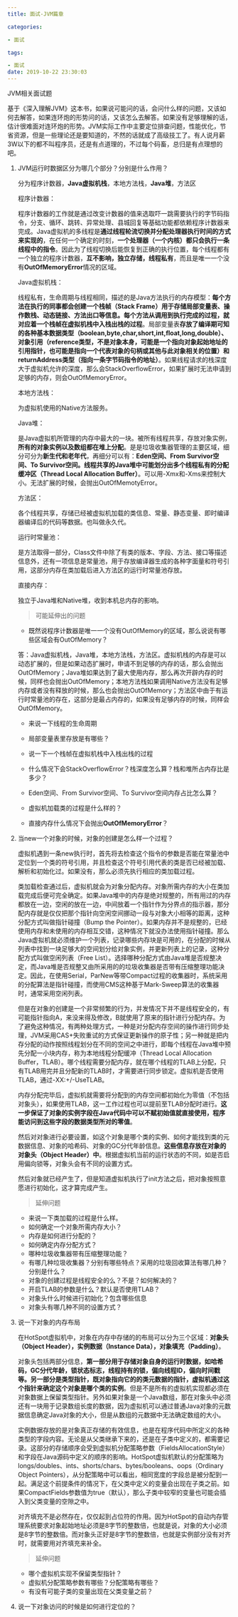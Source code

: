 ```yaml
---
title: 面试-JVM篇章

categories: 

- 面试

tags: 

- 面试
date: 2019-10-22 23:30:03
---
```




JVM相关面试题

基于《深入理解JVM》这本书，如果说可能问的话，会问什么样的问题，又该如何去解答，如果连环炮的形势问的话，又该怎么去解答。如果没有足够理解的话，估计很难面对连环炮的形势。JVM实际工作中主要定位排查问题，性能优化，节省资源，但是一些理论还是要知道的，不然的话就成了高级技工了。有人说月薪3W以下的都不叫程序员，还是有点道理的，不过每个码畜，总归是有点理想的吧。

1. JVM运行时数据区分为哪几个部分？分别是什么作用？

   分为程序计数器，**Java虚拟机栈**，本地方法栈，**Java堆**，方法区

   程序计数器：

   程序计数器的工作就是通过改变计数器的值来选取吓一跳需要执行的字节码指令，分支、循环、跳转、异常处理、县城回复等基础功能都依赖程序计数器来完成。Java虚拟机的多线程是**通过线程轮流切换并分配处理器执行时间的方式来实现的**，在任何一个确定的时刻，**一个处理器（一个内核）都只会执行一条线程中的指令**。因此为了线程切换后能恢复到正确的执行位置，每个线程都有一个独立的程序计数器，**互不影响，独立存储，线程私有**，而且是唯一一个没有**OutOfMemoryError**情况的区域。
   
   Java虚拟机栈：
   
   线程私有，生命周期与线程相同，描述的是Java方法执行的内存模型：**每个方法在执行的同事都会创建一个栈帧（Stack Frame）用于存储局部变量表、操作数栈、动态链接、方法出口等信息。每个方法从调用到执行完成的过程，就对应着一个栈帧在虚拟机栈中入栈出栈的过程**。局部变量表**存放了编译期可知的各种基本数据类型（boolean,byte,char,short,int,float,long,double）、对象引用（reference类型，不是对象本身，可能是一个指向对象起始地址的引用指针，也可能是指向一个代表对象的句柄或其他与此对象相关的位置）和returnAddress类型（指向一条字节码指令的地址）**。如果线程请求的栈深度大于虚拟机允许的深度，那么会StackOverflowError，如果扩展时无法申请到足够的内存，则会OutOfMemoryError。
   
   本地方法栈：
   
   为虚拟机使用的Native方法服务。
   
   Java堆：
   
   是Java虚拟机所管理的内存中最大的一块。被所有线程共享，存放对象实例，**所有的对象实例以及数组都在堆上分配**。是是垃圾收集器管理的主要区域，细分可分为**新生代和老年代**，再细分可以有：**Eden空间、From Survivor空间、To Survivor空间。线程共享的Java堆中可能划分出多个线程私有的分配缓冲区（Thread Local Allocation Buffer）**。可以用-Xmx和-Xms来控制大小。无法扩展的时候，会抛出OutOfMemotyError。
   
   方法区：
   
   各个线程共享，存储已经被虚拟机加载的类信息、常量、静态变量、即时编译器编译后的代码等数据。也叫做永久代。
   
   运行时常量池：
   
   是方法取得一部分，Class文件中除了有类的版本、字段、方法、接口等描述信息外，还有一项信息是常量池，用于存放编译器生成的各种字面量和符号引用，这部分内存在类加载后进入方法区的运行时常量池存放。
   
   直接内存：
   
   独立于Java堆和Native堆，收到本机总内存的影响。
   
   >可能延伸出的问题
   
   - 既然说程序计数器是唯一一个没有OutOfMemory的区域，那么说说有哪些区域会有OutOfMemory？
   
   答：Java虚拟机栈，Java堆，本地方法栈，方法区。虚拟机栈的内存是可以动态扩展的，但是如果动态扩展时，申请不到足够的内存的话，那么会抛出OutOfMemory；Java堆如果达到了最大使用内存，那么再次开辟内存的时候，同样也会抛出OutOfMemory；本地方法栈如果调用Native方法没有足够内存或者没有释放的时候，那么也会抛出OutOfMemory；方法区中由于有运行时常量池的存在，这部分是最占内存的，如果没有足够内存的时候，同样会OutOfMemory。
   
   - 来说一下线程的生命周期
   
   - 局部变量表里存放是有哪些？
   
   - 说一下一个栈帧在虚拟机栈中入栈出栈的过程
   
   - 什么情况下会StackOverflowError？栈深度怎么算？栈和堆所占内存比是多少？
   
   - Eden空间、From Survivor空间、To Survivor空间内存占比怎么算？
   
   - 虚拟机加载类的过程是什么样的？
   
   - 直接内存什么情况下会抛出**OutOfMemoryError**？
   
2. 当new一个对象的时候，对象的创建是怎么样一个过程？

   虚拟机遇到一条new执行时，首先将去检查这个指令的参数是否能在常量池中定位到一个类的符号引用，并且检查这个符号引用代表的类是否已经被加载、解析和初始化过。如果没有，那么必须先执行相应的类加载过程。

   类加载检查通过后，虚拟机就会为对象分配内存。对象所需内存的大小在类加载完成后便可完全确定。如果Java堆中的内存是绝对规整的，所有用过的内存都放在一边，空闲的放在一边，中间放着一个指针作为分界点的指示器，那分配内存就是仅仅把那个指针向空闲空间挪动一段与对象大小相等的距离，这种分配方式叫做指针碰撞（Bump the Pointer）。如果内存并不是规整的，已经使用内存和未使用的内存相互交错，这种情况下就没办法使用指针碰撞。那么Java虚拟机就必须维护一个列表，记录哪些内存块是可用的，在分配的时候从列表中找到一块足够大的空间划分给对象实例，并更新列表上的记录，这种分配方式叫做空闲列表（Free List）。选择哪种分配方式由Java堆是否规整决定，而Java堆是否规整又由所采用的的垃圾收集器是否带有压缩整理功能决定。因此，在使用Serial，ParNew等带Compact过程的收集器时，系统采用的分配算法是指针碰撞，而使用CMS这种基于Mark-Sweep算法的收集器时，通常采用空闲列表。

   但是在对象的创建是一个非常频繁的行为，并发情况下并不是线程安全的，有可能指针指向A，来没来得及修改，B就使用了原来的指针进行分配内存。为了避免这种情况，有两种处理方式，一种是对分配内存空间的操作进行同步处理，JVM采用CAS+失败重试的方式保证更新操作的原子性；另一种就是把内存分配的动作按照线程划分在不同的空间之中进行，即每个线程在Java堆中预先分配一小块内存，称为本地线程分配缓冲（Thread Local Allocation Buffer，TLAB）。哪个线程需要分配内存，就在哪个线程的TLAB上分配，只有TLAB用完并且分配新的TLAB时，才需要进行同步锁定。虚拟机是否使用TLAB，通过-XX:+/-UseTLAB。

   内存分配完毕后，虚拟机就需要将分配到的内存空间都初始化为零值（不包括对象头），如果使用TLAB，这一工作过程也可以提前至TLAB分配时进行。**这一步保证了对象的实例字段在Java代码中可以不赋初始值就直接使用，程序能访问到这些字段的数据类型所对的零值**。

   然后对对象进行必要设置，如这个对象是哪个类的实例、如何才能找到类的元数据信息、对象的哈希码、对象的GC分代年龄信息。**这些信息存放在对象的对象头（Object Header）中**。根据虚拟机当前的运行状态的不同，如是否启用偏向锁等，对象头会有不同的设置方式。
   
   然后对象就已经产生了，但是知道虚拟机执行了init方法之后，把对象按照意愿进行初始化，这才算完成产生。
   
   > 延伸问题
   
   - 来说一下类加载的过程是什么样。
   - 如何确定一个对象所需内存大小？
   - 内存是如何进行分配的？
   - 如何确定内存分配方式？
   - 哪种垃圾收集器带有压缩整理功能？
   - 有哪几种垃圾收集器？分别有哪些特点？采用的垃圾回收算法有哪几种？分别是什么？
   - 对象的创建过程是线程安全的么？不是？如何解决的？
   - 开启TLAB的参数是什么？默认是否使用TLAB？
   - 对象头什么时候进行初始化？包含哪些信息
   - 对象头有哪几种不同的设置方式？


3. 说一下对象的内存布局

   在HotSpot虚拟机中，对象在内存中存储的的布局可以分为三个区域：**对象头（Object Header），实例数据（Instance Data），对象填充（Padding）**。

   对象头包括两部分信息，**第一部分用于存储对象自身的运行时数据，如哈希码，GC分代年龄，锁状态标志，线程持有的锁，偏向线程ID，偏向时间戳等。另一部分是类型指针，既对象指向它的的类元数据的指针，虚拟机通过这个指针来确定这个对象是哪个类的实例**。但是不是所有的虚拟机实现都必须在对象数据上保留类型指针。另外如果对象是一个Java数组，那在对象头中必须还有一块用于记录数组长度的数据，因为虚拟机可以通过普通Java对象的元数据信息确定Java对象的大小，但是从数组的元数据中无法确定数组的大小。

   实例数据存放的是对象真正存储的有效信息，也是在程序代码中所定义的各种类型的字段内容。无论是从父类继承下来的，还是在子类中定义的，都需要记录。这部分的存储顺序会受到虚拟机分配策略参数（FieldsAllocationStyle）和字段在Java源码中定义的顺序的影响。HotSpot虚拟机默认的分配策略为longs/doubles、ints、shorts/chars、bytes/booleans、oops（Ordinary Object Pointers），从分配策略中可以看出，相同宽度的字段总是被分配到一起。满足这个前提条件的情况下，在父类中定义的变量会出现在子类之前。如果CompactFields参数值为true（默认），那么子类中较窄的变量也可能会插入到父类变量的空隙之中。

   对齐填充不是必然存在，仅仅起到占位符的作用。因为HotSpot的自动内存管理系统要求对象起始地址必须是8字节的整数倍，也就是说，对象的大小必须是8字节的整数倍。而对象头正好是8字节的整数倍，也就是实例部分没有对齐时，就需要用对齐填充来补全。

   > 延伸问题

   - 哪个虚拟机实现不保留类型指针？
   - 虚拟机分配策略参数有哪些？分配策略有哪些？
   - 有没有可能子类的变量出现在父类变量之前？

4. 说一下对象访问的时候是如何进行定位的？
